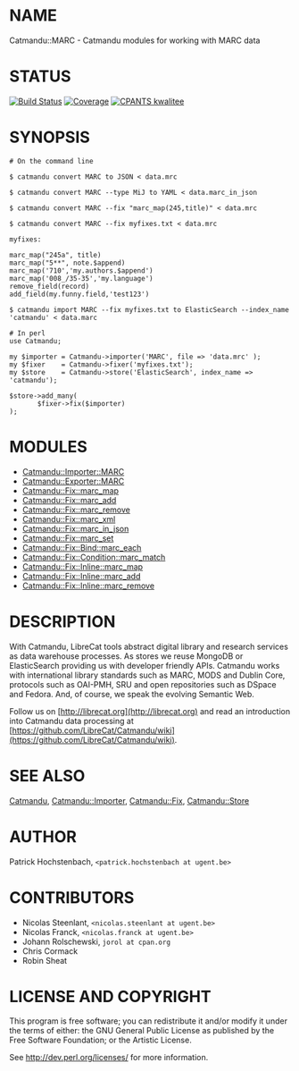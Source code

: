 # NAME

Catmandu::MARC - Catmandu modules for working with MARC data

# STATUS

[![Build Status](https://travis-ci.org/LibreCat/Catmandu-MARC.svg?branch=master)](https://travis-ci.org/LibreCat/Catmandu-MARC)
[![Coverage](https://coveralls.io/repos/LibreCat/Catmandu-MARC/badge.png?branch=master)](https://coveralls.io/r/LibreCat/Catmandu-MARC)
[![CPANTS kwalitee](http://cpants.cpanauthors.org/dist/Catmandu-MARC.png)](http://cpants.cpanauthors.org/dist/Catmandu-MARC)

# SYNOPSIS

    # On the command line

    $ catmandu convert MARC to JSON < data.mrc

    $ catmandu convert MARC --type MiJ to YAML < data.marc_in_json

    $ catmandu convert MARC --fix "marc_map(245,title)" < data.mrc

    $ catmandu convert MARC --fix myfixes.txt < data.mrc

    myfixes:

    marc_map("245a", title)
    marc_map("5**", note.$append)
    marc_map('710','my.authors.$append')
    marc_map('008_/35-35','my.language')
    remove_field(record)
    add_field(my.funny.field,'test123')

    $ catmandu import MARC --fix myfixes.txt to ElasticSearch --index_name 'catmandu' < data.marc

    # In perl
    use Catmandu;

    my $importer = Catmandu->importer('MARC', file => 'data.mrc' );
    my $fixer    = Catmandu->fixer('myfixes.txt');
    my $store    = Catmandu->store('ElasticSearch', index_name => 'catmandu');

    $store->add_many(
           $fixer->fix($importer)
    );

# MODULES

- [Catmandu::Importer::MARC](https://metacpan.org/pod/Catmandu::Importer::MARC)
- [Catmandu::Exporter::MARC](https://metacpan.org/pod/Catmandu::Exporter::MARC)
- [Catmandu::Fix::marc\_map](https://metacpan.org/pod/Catmandu::Fix::marc_map)
- [Catmandu::Fix::marc\_add](https://metacpan.org/pod/Catmandu::Fix::marc_add)
- [Catmandu::Fix::marc\_remove](https://metacpan.org/pod/Catmandu::Fix::marc_remove)
- [Catmandu::Fix::marc\_xml](https://metacpan.org/pod/Catmandu::Fix::marc_xml)
- [Catmandu::Fix::marc\_in\_json](https://metacpan.org/pod/Catmandu::Fix::marc_in_json)
- [Catmandu::Fix::marc\_set](https://metacpan.org/pod/Catmandu::Fix::marc_set)
- [Catmandu::Fix::Bind::marc\_each](https://metacpan.org/pod/Catmandu::Fix::Bind::marc_each)
- [Catmandu::Fix::Condition::marc\_match](https://metacpan.org/pod/Catmandu::Fix::Condition::marc_match)
- [Catmandu::Fix::Inline::marc\_map](https://metacpan.org/pod/Catmandu::Fix::Inline::marc_map)
- [Catmandu::Fix::Inline::marc\_add](https://metacpan.org/pod/Catmandu::Fix::Inline::marc_add)
- [Catmandu::Fix::Inline::marc\_remove](https://metacpan.org/pod/Catmandu::Fix::Inline::marc_remove)

# DESCRIPTION

With Catmandu, LibreCat tools abstract digital library and research services as data
warehouse processes. As stores we reuse MongoDB or ElasticSearch providing us with
developer friendly APIs. Catmandu works with international library standards such as
MARC, MODS and Dublin Core, protocols such as OAI-PMH, SRU and open repositories such
as DSpace and Fedora. And, of course, we speak the evolving Semantic Web.

Follow us on [http://librecat.org](http://librecat.org) and read an introduction into Catmandu data
processing at [https://github.com/LibreCat/Catmandu/wiki](https://github.com/LibreCat/Catmandu/wiki).

# SEE ALSO

[Catmandu](https://metacpan.org/pod/Catmandu),
[Catmandu::Importer](https://metacpan.org/pod/Catmandu::Importer),
[Catmandu::Fix](https://metacpan.org/pod/Catmandu::Fix),
[Catmandu::Store](https://metacpan.org/pod/Catmandu::Store)

# AUTHOR

Patrick Hochstenbach, `<patrick.hochstenbach at ugent.be>`

# CONTRIBUTORS

- Nicolas Steenlant, `<nicolas.steenlant at ugent.be>`
- Nicolas Franck, `<nicolas.franck at ugent.be>`
- Johann Rolschewski, `jorol at cpan.org`
- Chris Cormack
- Robin Sheat

# LICENSE AND COPYRIGHT

This program is free software; you can redistribute it and/or modify it
under the terms of either: the GNU General Public License as published
by the Free Software Foundation; or the Artistic License.

See http://dev.perl.org/licenses/ for more information.
